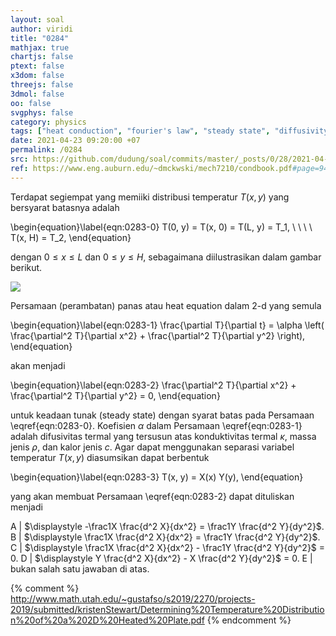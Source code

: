 ```yaml
---
layout: soal
author: viridi
title: "0284"
mathjax: true
chartjs: false
ptext: false
x3dom: false
threejs: false
3dmol: false
oo: false
svgphys: false
category: physics
tags: ["heat conduction", "fourier's law", "steady state", "diffusivity", "2-d", "fi3201", "2020-2"]
date: 2021-04-23 09:20:00 +07
permalink: /0284
src: https://github.com/dudung/soal/commits/master/_posts/0/28/2021-04-22-fourier-law-hc-fd-2d-4.md
ref: https://www.eng.auburn.edu/~dmckwski/mech7210/condbook.pdf#page=94
---
```

Terdapat segiempat yang memiiki distribusi temperatur $T(x, y)$ yang bersyarat batasnya adalah

\begin{equation}\label{eqn:0283-0}
T(0, y) = T(x, 0) = T(L, y) = T_1, \ \ \ \ T(x, H) = T_2,
\end{equation}

dengan $0 \le x \le L$ dan $0 \le y \le H$, sebagaimana diilustrasikan dalam gambar berikut.

![]({{site.baseurl}}/assets/img/0/28/0282.png)

Persamaan (perambatan) panas atau heat equation dalam 2-d yang semula

\begin{equation}\label{eqn:0283-1}
\frac{\partial T}{\partial t} = \alpha \left( \frac{\partial^2 T}{\partial x^2} + \frac{\partial^2 T}{\partial y^2} \right),
\end{equation}

akan menjadi

\begin{equation}\label{eqn:0283-2}
\frac{\partial^2 T}{\partial x^2} + \frac{\partial^2 T}{\partial y^2} = 0,
\end{equation}

untuk keadaan tunak (steady state) dengan syarat batas pada Persamaan \eqref{eqn:0283-0}. Koefisien $\alpha$ dalam Persamaan \eqref{eqn:0283-1} adalah difusivitas termal yang tersusun atas konduktivitas termal $\kappa$, massa jenis $\rho$, dan kalor jenis $c$. Agar dapat menggunakan separasi variabel temperatur $T(x, y)$ diasumsikan dapat berbentuk

\begin{equation}\label{eqn:0283-3}
T(x, y) = X(x) Y(y),
\end{equation}

yang akan membuat Persamaan \eqref{eqn:0283-2} dapat dituliskan menjadi

A | $\displaystyle -\frac1X \frac{d^2 X}{dx^2} = \frac1Y \frac{d^2 Y}{dy^2}$.
B | $\displaystyle \frac1X \frac{d^2 X}{dx^2} = \frac1Y \frac{d^2 Y}{dy^2}$.
C | $\displaystyle \frac1X \frac{d^2 X}{dx^2} - \frac1Y \frac{d^2 Y}{dy^2}$ = 0.
D | $\displaystyle Y \frac{d^2 X}{dx^2} - X \frac{d^2 Y}{dy^2}$ = 0.
E | bukan salah satu jawaban di atas.

{% comment %}
http://www.math.utah.edu/~gustafso/s2019/2270/projects-2019/submitted/kristenStewart/Determining%20Temperature%20Distribution%20of%20a%202D%20Heated%20Plate.pdf
{% endcomment %}
